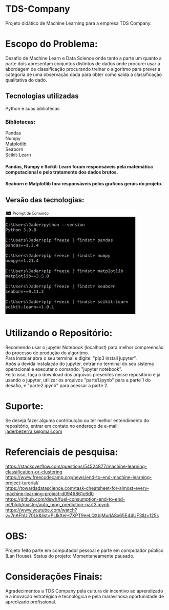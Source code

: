 # TDS-Company
Projeto didático de Machine Learning para a empresa TDS Company.

# Escopo do Problema:
Desafio de Machine Learn e Data Science onde tanto a parte um quanto a parte dois apresentam conjuntos distintos de dados onde procurei usar a abordagem de classificação procurando treinar o algoritmo para prever a categoria de uma observação dada para obter como saída a classificação qualitativa do dado.

## Tecnologias utilizadas
Python e suas bibliotecas
### Bibliotecas:
Pandas\
Numpy\
Matplotlib\
Seaborn\
Scikit-Learn

#### Pandas, Numpy e Scikit-Learn foram responsáveis pela matemática computacional e pelo tratamento dos dados brutos.
#### Seaborn e Matplotlib fora responsáveis pelos graficos gerais do projeto.


## Versão das tecnologias:

![Versao das tenologias](https://github.com/JaderSouza/TDS-Company/blob/main/versoes.JPG)

# Utilizando o Repositório:
Recomendo usar o jupyter Notebook (localhost) para melhor compreensão do processo de produção do algoritmo.\
Para instalar abra o seu terminal e digite: "pip3 install jupyter".\
Após a devida instalação do jupyter, entrar no terminal do seu sistema operacional e executar o comando: "jupyter notebook".\
Feito isso, faça o download dos arquivos presentes nesse repositório
e já usando o jupyter, utilizar os arquivos "parte1.ipynb" para a parte 1 do desafio, e "parte2.ipynb" para acessar a parte 2.

# Suporte:
Se deseja fazer alguma contribuição ou ter melhor entendimento do repositório, entrar em contato no endereço de e-mail: jaderbezerra.s@gmail.com

# Referenciais de pesquisa:
https://stackoverflow.com/questions/54524877/machine-learning-classification-or-clustering \
https://www.freecodecamp.org/news/end-to-end-machine-learning-project-turorial/ \
https://towardsdatascience.com/task-cheatsheet-for-almost-every-machine-learning-project-d0946861c6d0 \
https://github.com/dswh/fuel-consumption-end-to-end-ml/blob/master/auto_mpg_prediction-part3.ipynb \
https://www.youtube.com/watch?v=7nAFhUl70Lk&list=PLIkXejH7XPT9eeLQXbjMudA8x65E44UF3&t=125s

# OBS:
Projeto feito parte em computador pessoal e parte em computador público (Lan House).
Status do projeto: Momentaneamente pausado.

# Considerações Finais:
Agradecimentos a TDS Company pela cultura de incentivo ao aprendizado e a inovação estratégica e tecnológica e pela maravilhosa oportunidade de apredizado profissional.









